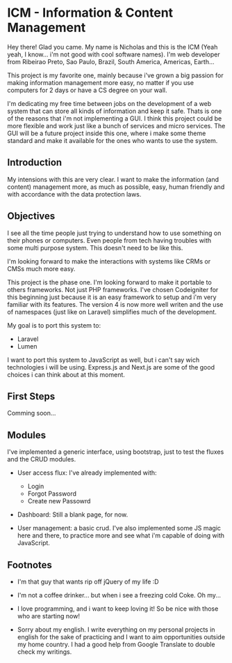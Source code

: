 # ICM - Information & Content Management

Hey there! Glad you came. My name is Nicholas and this is the ICM (Yeah yeah, I
know... i'm not good with cool software names). I'm web developer from Ribeirao
Preto, Sao Paulo, Brazil, South America, Americas, Earth...

This project is my favorite one, mainly because i've grown a big passion for
making information management more easy, no matter if you use computers for 2
days or have a CS degree on your wall.

I'm dedicating my free time between jobs on the development of a web system
that can store all kinds of information and keep it safe. Thats is one of the
reasons that i'm not implementing a GUI. I think this project could be more
flexible and work just like a bunch of services and micro services. The GUI
will be a future project inside this one, where i make some theme standard
and make it available for the ones who wants to use the system.

## Introduction

My intensions with this are very clear. I want to make the information (and
content) management more, as much as possible, easy, human friendly and with
accordance with the data protection laws.

## Objectives

I see all the time people just trying to understand how to use something on
their phones or computers. Even people from tech having troubles with some
multi purpose system. This doesn't need to be like this.

I'm looking forward to make the interactions with systems like CRMs or CMSs
much more easy.

This project is the phase one. I'm looking forward to make it portable to
others frameworks. Not just PHP frameworks. I've chosen Codeigniter for this
beginning just because it is an easy framework to setup and i'm very familiar
with its features. The version 4 is now more well writen and the use of
namespaces (just like on Laravel) simplifies much of the development.

My goal is to port this system to:

- Laravel
- Lumen

I want to port this system to JavaScript as well, but i can't say wich
technologies i will be using. Express.js and Next.js are some of the good
choices i can think about at this moment.

## First Steps

Comming soon...

## Modules

I've implemented a generic interface, using bootstrap, just to test the fluxes
and the CRUD modules.

- User access flux: I've already implemented with:
    - Login
    - Forgot Password
    - Create new Passowrd

- Dashboard: Still a blank page, for now.

- User management: a basic crud. I've also implemented some JS magic here and
there, to practice more and see what i'm capable of doing with JavaScript.

## Footnotes
- I'm that guy that wants rip off jQuery of my life :D

- I'm not a coffee drinker... but when i see a freezing cold Coke. Oh my...

- I love programming, and i want to keep loving it! So be nice with those who
are starting now!

- Sorry about my english. I write everything on my personal projects in english
for the sake of practicing and I want to aim opportunities outside my home
country. I had a good help from Google Translate to double check my writings.